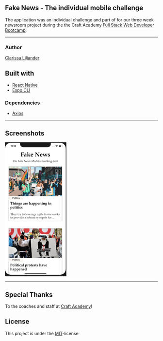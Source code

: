 ## Fake News - The individual mobile challenge

The application was an individual challenge and part of for our three week newsroom project during the the Craft Academy [Full Stack Web Developer Bootcamp](https://craftacademy.se/english/).  

---
### Author
[Clarissa Liljander](https://github.com/clalil)  

## Built with  
- [React Native](https://github.com/facebook/react-native)  
- [Expo CLI](https://docs.expo.io/versions/latest/workflow/expo-cli/)

### Dependencies  
* [Axios](https://github.com/axios/axios)

---
## Screenshots
<img src="./assets/listed_articles.png" alt="Image of app" width="40%">

---
## Special Thanks
To the coaches and staff at [Craft Academy](https://craftacademy.se/)!

## License
This project is under the [MIT](https://opensource.org/licenses/MIT)-license
